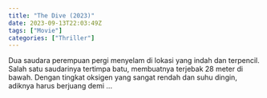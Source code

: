 ```yaml
---
title: "The Dive (2023)"
date: 2023-09-13T22:03:49Z
tags: ["Movie"]
categories: ["Thriller"]
---
```


Dua saudara perempuan pergi menyelam di lokasi yang indah dan terpencil. Salah satu saudarinya tertimpa batu, membuatnya terjebak 28 meter di bawah. Dengan tingkat oksigen yang sangat rendah dan suhu dingin, adiknya harus berjuang demi ...

  <mux-player stream-type="on-demand"
  src="https://kp3d-my.sharepoint.com/personal/ryoo_kp3d_onmicrosoft_com/_layouts/15/download.aspx?share=ETkBZPwdObpKjtJCuf2PO7UBl-ViWykEGvQImHXpKmdQ8A" metadata-video-title="The Dive (2023)" prefer-playback="mse" controls>
  </mux-player>
  
  
  <script src="https://cdn.jsdelivr.net/npm/@mux/mux-player"></script>
  
   <script id="XWWDAkM00vKM8SZIpCfCNGLS01FBAA800VU00JVk02HJ6wvQ" type="application/ld+json">
 {
  "@context": "https://schema.org/",
  "@type": "VideoObject",
  "name": "The Dive (2023)",
  "contentUrl": "https://stream.mux.com/XWWDAkM00vKM8SZIpCfCNGLS01FBAA800VU00JVk02HJ6wvQ.m3u8?quality=auto",
  "thumbnailUrl": "https://www.themoviedb.org/t/p/original/wWLgdegMARMp4tMVllLumFcdBqm.jpg?width=314&fit_mode=preserve&time=25",
  "uploadDate": "2023-09-13T22:03:49Z",
}

</script>